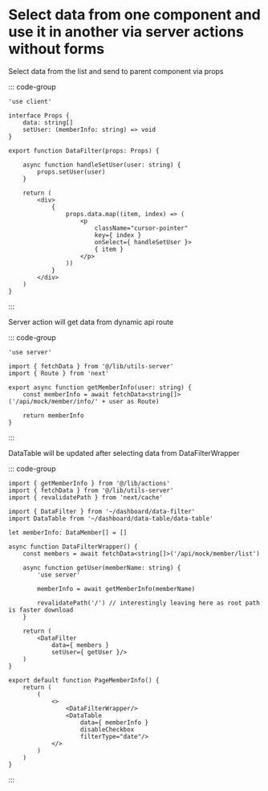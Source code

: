 # Select data from one component and use it in another via server actions without forms

Select data from the list and send to parent component via props  

::: code-group
``` tsx{1} [src/components/dashboard/data-filter.tsx]
'use client'

interface Props {
    data: string[]
    setUser: (memberInfo: string) => void
}

export function DataFilter(props: Props) {

    async function handleSetUser(user: string) {
        props.setUser(user)
    }

    return (
        <div>
            {
                props.data.map((item, index) => (
                    <p
                        className="cursor-pointer"
                        key={ index }
                        onSelect={ handleSetUser }>
                        { item }
                    </p>
                ))
            }
        </div>
    )
}
```
:::

Server action will get data from dynamic api route  

::: code-group
``` ts{1} [src/lib/actions.ts]
'use server'

import { fetchData } from '@/lib/utils-server'
import { Route } from 'next'

export async function getMemberInfo(user: string) {
    const memberInfo = await fetchData<string[]>('/api/mock/member/info/' + user as Route)

    return memberInfo
}
```
:::

DataTable will be updated after selecting data from DataFilterWrapper  

::: code-group
``` tsx{8,14,18} [src/app/member-info/page.tsx]
import { getMemberInfo } from '@/lib/actions'
import { fetchData } from '@/lib/utils-server'
import { revalidatePath } from 'next/cache'

import { DataFilter } from '~/dashboard/data-filter'
import DataTable from '~/dashboard/data-table/data-table'

let memberInfo: DataMember[] = []

async function DataFilterWrapper() {
    const members = await fetchData<string[]>('/api/mock/member/list')

    async function getUser(memberName: string) {
        'use server'

        memberInfo = await getMemberInfo(memberName)

        revalidatePath('/') // interestingly leaving here as root path is faster download
    }

    return (
        <DataFilter
            data={ members }
            setUser={ getUser }/>
    )
}

export default function PageMemberInfo() {
    return (
        (
            <>
                <DataFilterWrapper/>
                <DataTable
                    data={ memberInfo }
                    disableCheckbox
                    filterType="date"/>
            </>
        )
    )
}
```
:::
